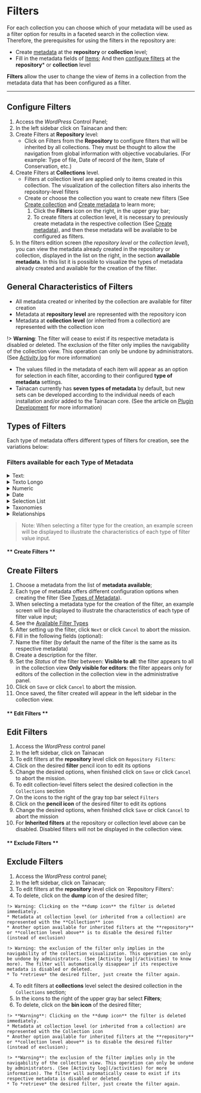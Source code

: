 # Filters

For each collection you can choose which of your metadata will be used as a filter option for results in a faceted search in the collection view.
Therefore, the prerequisites for using the filters in the repository are:

* Create [metadata](/metadata) at the **repository** or **collection** level;
* Fill in the metadata fields of [Items](/items);
And then [configure filters](#configure-filters) at the **repository*** or **collection** level

**Filters** allow the user to change the view of items in a collection from the metadata data that has been configured as a filter.

-----

## Configure Filters

1. Access the *WordPress* Control Panel;
2. In the left sidebar click on Tainacan and then:
  1. Create Filters at **Repository** level:
      * Click on Filters from the **Repository** to configure filters that will be inherited by all collections. They must be thought to allow the navigation from global information with objective vocabularies. (For example: Type of file, Date of record of the item, State of Conservation, etc.)
  2. Create Filters at **Collections** level.
      * Filters at collection level are applied only to items created in this collection. The visualization of the collection filters also inherits the repository-level filters
      * Create or choose the collection you want to create new filters (See [Create collection](/collections#create-collections) and [Create metadata](/metadata#create-metadata) to learn more;
        1. Click the **Filters** icon on the right, in the upper gray bar;
        2. To create filters at collection level, it is necessary to previously create metadata in the respective collection (See [Create metadata](/metadata#create-metadata)), and then these metadata will be available to be configured as filters.
3. In the filters edition screen (the *repository level* or the *collection level*), you can view the metadata already created in the repository or collection, displayed in the list on the right, in the section **available metadata**. In this list it is possible to visualize the types of metadata already created and available for the creation of the filter.

## General Characteristics of Filters

* All metadata created or inherited by the collection are available for filter creation
* Metadata at **repository level** are represented with the repository icon
* Metadata at **collection level** (or inherited from a collection) are represented with the collection icon

!> **Warning**: The filter will cease to exist if its respective metadata is disabled or deleted. The exclusion of the filter only implies the navigability of the collection view. This operation can only be undone by administrators. (See [Activity log](/activities) for more information)
* The values filled in the metadata of each item will appear as an option for selection in each filter, according to their configured **type of metadata** settings.
* Tainacan currently has **seven types of metadata** by default, but new sets can be developed according to the individual needs of each installation and/or added to the Tainacan core. (See the article on [Plugin Development](/dev/) for more information)

## Types of Filters

Each type of metadata offers different types of filters for creation, see the variations below:

### Filters available for each Type of Metadata

<details>
<summary>Text:</summary>

* Selection List (selectbox)
* Autocomplete (autocomplete)
* Term insertion (taginput)
* Multiple Selection Boxes (checkbox)
</details>

<details>
<summary>Texto Longo</summary>

* Selection List (selectbox)
* Autocomplete (autocomplete)
* Term insertion (taginput)
* Multiple Selection Boxes (checkbox)
</details>

<details>
<summary>Numeric</summary>

* Numeric Interval (Custom_Interval)
* Numeric *(Inserted in version 0.10)*
</details>

<details>
<summary>Date</summary>

* Dates Range (Custom_Interval)
* Date *(Entered in version 0.10)*
</details>

<details>
<summary>Selection List</summary>

* Selection List (selectbox)
* Autocomplete (autocomplete)
* Term insertion (taginput)
* Multiple Selection Boxes (checkbox)
</details>

<details>
<summary>Taxonomies</summary>

* Term insertion (taginput)
* Multiple Selection Boxes (checkbox)
</details>

<details>
<summary>Relationships</summary>

* Autocomplete (autocomplete)
* Term insertion (taginput)
* Multiple Selection (checkbox)
</details>

> Note: When selecting a filter type for the creation, an example screen will be displayed to illustrate the characteristics of each type of filter value input.


<!-- tabs:start -->

#### ** Create Filters **
## Create Filters

1. Choose a metadata from the list of **metadata available**;
  1. Each type of metadata offers different configuration options when creating the filter (See [Types of Metadata](/metadata#types-of-metadata)).
  2. When selecting a metadata type for the creation of the filter, an example screen will be displayed to illustrate the characteristics of each type of filter value input;
  3. See the [Available Filter Types](#types-of-filters)
2. After setting up the filter, click `Next` or click `Cancel` to abort the mission.
3. Fill in the following fields (optional):
  1. Name the filter (by default the name of the filter is the same as its respective metadata)
  2. Create a description for the filter.
  3. Set the *Status* of the filter between:
    **Visible to all**: the filter appears to all in the collection view
    **Only visible for editors**: the filter appears only for editors of the collection in the collection view in the administrative panel.
4. Click on `Save` or click `Cancel` to abort the mission.
5. Once saved, the filter created will appear in the left sidebar in the collection view.

#### ** Edit Filters **
## Edit Filters

1. Access the *WordPress* control panel
2. In the left sidebar, click on Tainacan
3. To edit filters at the **repository** level click on `Repository Filters`:
  1. Click on the desired **filter** pencil icon to edit its options
  2. Change the desired options, when finished click on `Save` or click `Cancel` to abort the mission.
4. To edit collection-level filters select the desired collection in the `Collections` section
  1. On the icons to the right of the gray top bar select `Filters`
  2. Click on the **pencil icon** of the desired filter to edit its options
  3. Change the desired options, when finished click `Save` or click `Cancel` to abort the mission
  4. For **Inherited filters** at the repository or collection level above can be disabled. Disabled filters will not be displayed in the collection view.

#### ** Exclude Filters **
## Exclude Filters

1. Access the *WordPress* control panel;
2. In the left sidebar, click on Tainacan;
3. To edit filters at the **repository** level click on `Repository Filters':
  1. To delete, click on the **dump** icon of the desired filter;
    
    !> Warning: Clicking on the **dump icon** the filter is deleted immediately.
    * Metadata at collection level (or inherited from a collection) are represented with the **Collection** icon
    * Another option available for inherited filters at the **repository** or **collection level above** is to disable the desired filter (instead of exclusion)
    
    !> Warning: the exclusion of the filter only implies in the navigability of the collection visualization. This operation can only be undone by administrators. (See [Activity log](/activities) to know more). The filter will automatically disappear if its respective metadata is disabled or deleted.
    * To *retrieve* the desired filter, just create the filter again.
4. To edit filters at **collections** level select the desired collection in the `Collections` section;
  2. In the icons to the right of the upper gray bar select **Filters**;
  3. To delete, click on the **bin icon** of the desired filter;
    
    !> **Warning**: Clicking on the **dump icon** the filter is deleted immediately.
    * Metadata at collection level (or inherited from a collection) are represented with the Collection icon
    * Another option available for inherited filters at the **repository** or **collection level above** is to disable the desired filter (instead of exclusion);
    
    !> **Warning**: the exclusion of the filter implies only in the navigability of the collection view. This operation can only be undone by administrators. (See [Activity log](/activities) for more information). The filter will automatically cease to exist if its respective metadata is disabled or deleted.
    * To *retrieve* the desired filter, just create the filter again.

<!-- tabs:end -->